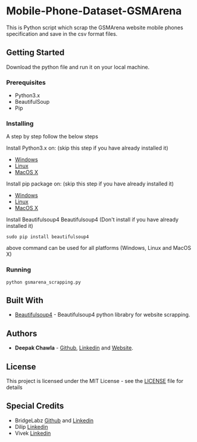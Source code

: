 # Mobile-Phone-Dataset-GSMArena
This is Python script which scrap the GSMArena website mobile phones specification and save in the csv format files.

## Getting Started

Download the python file and run it on your local machine.

### Prerequisites

* Python3.x
* BeautifulSoup
* Pip

### Installing

A step by step follow the below steps

Install Python3.x on: (skip this step if you have already installed it) 

* [Windows](https://realpython.com/installing-python/#windows)
* [Linux](https://realpython.com/installing-python/#ubuntu)
* [MacOS X](https://realpython.com/installing-python/#macos-mac-os-x)

Install pip package on: (skip this step if you have already installed it) 

* [Windows](https://github.com/BurntSushi/nfldb/wiki/Python-&-pip-Windows-installation)
* [Linux](https://www.tecmint.com/install-pip-in-linux/)
* [MacOS X](https://www.digitalocean.com/community/tutorials/how-to-install-python-3-and-set-up-a-local-programming-environment-on-macos)

Install Beautifulsoup4
Beautifulsoup4 (Don't install if you have already installed it) 
```
sudo pip install beautifulsoup4
```
above command can be used for all platforms (Windows, Linux and MacOS X)

### Running

```
python gsmarena_scrapping.py
```

## Built With

* [Beautifulsoup4](https://pypi.org/project/beautifulsoup4/) - Beautifulsoup4 python librabry for website scrapping.

## Authors

* **Deepak Chawla** - [Github](https://github.com/Deepakchawla), [Linkedin](https://www.linkedin.com/in/deepakchawla1307/) and [Website](http://deepakchawla.me/).

## License

This project is licensed under the MIT License - see the [LICENSE](LICENSE) file for details

## Special Credits

* BridgeLabz [Github](https://github.com/BridgeLabzSource) and [Linkedin](https://www.linkedin.com/company/bridgelabz-com/)
* Dilip [Linkedin](https://www.linkedin.com/in/dilip-more-7347324/)
* Vivek [Linkedin](https://www.linkedin.com/in/vivek-hebalkar-3430ba23/) 
